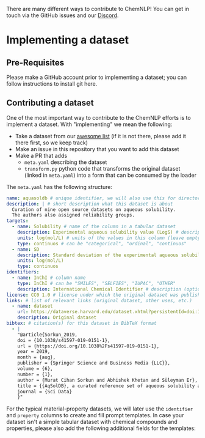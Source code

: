 There are many different ways to contribute to ChemNLP! 
You can get in touch via the GitHub issues and our [Discord](https://t.co/YMzpevmkiN).

# Implementing a dataset 


## Pre-Requisites
Please make a GitHub account prior to implementing a dataset; you can follow instructions to install git here.


## Contributing a dataset 
One of the most important way to contribute to the ChemNLP efforts is to implement a dataset. 
With "implementing" we mean the following: 

- Take a dataset from our [awesome list]() (if it is not there, please add it there first, so we keep track)
- Make an issue in this repository that you want to add this dataset 
- Make a PR that adds 
  - `meta.yaml` describing the dataset 
  - `transform.py` python code that transforms the original dataset (linked in `meta.yaml`) into a form that can be consumed by the loader 



The `meta.yaml` has the following structure:

```yaml
name: aquasoldb # unique identifier, we will also use this for directory names
description: | # short description what this dataset is about
  Curation of nine open source datasets on aqueous solubility.
  The authors also assigned reliability groups.
targets:
  - name: Solubility # name of the column in a tabular dataset
    description: Experimental aqueous solubility value (LogS) # description of what this column means
    units: log(mol/L) # units of the values in this column (leave empty if unitless)
    type: continuos # can be "categorical", "ordinal", "continuos"
  - name: SD
    description: Standard deviation of the experimental aqueous solubility value for multiple occurences
    units: log(mol/L)
    type: continuos
identifiers:
  - name: InChI # column name 
    type: InChI # can be "SMILES", "SELFIES", "IUPAC", "OTHER"
    description: International Chemical Identifier # description (optional, except for "OTHER")
license: CC0 1.0 # license under which the original dataset was published
links: # list of relevant links (original dataset, other uses, etc.)
  - name: dataset
    url: https://dataverse.harvard.edu/dataset.xhtml?persistentId=doi:10.7910/DVN/OVHAW8
    description: Original dataset
bibtex: # citation(s) for this dataset in BibTeX format
  - |
    "@article{Sorkun_2019,
    doi = {10.1038/s41597-019-0151-1},
    url = {https://doi.org/10.1038%2Fs41597-019-0151-1},
    year = 2019,
    month = {aug},
    publisher = {Springer Science and Business Media {LLC}},
    volume = {6},
    number = {1},
    author = {Murat Cihan Sorkun and Abhishek Khetan and Süleyman Er},
    title = {{AqSolDB}, a curated reference set of aqueous solubility and 2D descriptors for a diverse set of compounds},
    journal = {Sci Data}
    }"
```

For the typical material-property datasets, we will later use the `identifier` and `property` columns to create and fill prompt templates. 
In case your dataset isn't a simple tabular dataset with chemical compounds and properties, please also add the following additional fields for the templates:
